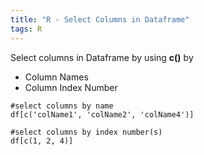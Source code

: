 ```yaml
---
title: "R - Select Columns in Dataframe"
tags: R
---
```



Select columns in Dataframe by using **c()** by 

- Column Names   
- Column Index Number   

```{r}
#select columns by name
df[c('colName1', 'colName2', 'colName4')]

#select columns by index number(s)
df[c(1, 2, 4)]
```
